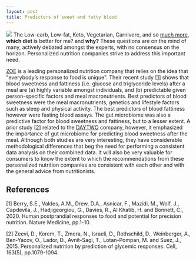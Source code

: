 ```yaml
---
layout: post
title: Predictors of sweet and fatty blood
---
```

![]({{site.url}}/images/posts/predict-sweet-fatty-blood/diet_recommendation_deepart.jpg)
The Low-carb, Low-fat, Keto, Vegetarian, Carnivore, and so [much more](https://en.wikipedia.org/wiki/List_of_diets), **which diet** is better for me? and **why?** These questions are on the mind of many, actively debated amongst the experts, with no consensus on the horizon. Personalized nutrition companies strive to address this important need.

[ZOE](https://joinzoe.com/) is a leading personalized nutrition company that relies on the idea that "everybody’s response to food is unique". Their recent study [\[1\]](https://doi.org/10.1038/s41591-020-0934-0) shows that blood sweetness and fattiness (i.e. glucose and triglyceride levels) after a meal are (a) highly variable amongst individuals, and (b) predictable given person-specific factors and meal macronutrients. Best predictors of blood sweetness were the meal macronutrients, genetics and lifestyle factors such as sleep and physical activity. The best predictors of blood fattiness however were fasting blood assays. The gut microbiome was also a predictive factor for blood sweetness and fattiness, but to a lesser extent. A prior study [\[2\]](https://doi.org/10.1016/j.cell.2015.11.001) related to the [DAYTWO](https://www.daytwo.com/) company, however, it emphasized the importance of gut microbiome for predicting blood sweetness after the meal. Although both studies are very interesting, they have considerable methodological differences that beg the need for performing a consistent data analysis on their combined data. It will also be very valuable for consumers to know the extent to which the recommendations from these personalized nutrition companies are consistent with each other and with the general advice from nutritionists.

## References
[1] Berry, S.E., Valdes, A.M., Drew, D.A., Asnicar, F., Mazidi, M., Wolf, J., Capdevila, J., Hadjigeorgiou, G., Davies, R., Al Khatib, H. and Bonnett, C., 2020. Human postprandial responses to food and potential for precision nutrition. Nature Medicine, pp.1-10.

[2] Zeevi, D., Korem, T., Zmora, N., Israeli, D., Rothschild, D., Weinberger, A., Ben-Yacov, O., Lador, D., Avnit-Sagi, T., Lotan-Pompan, M. and Suez, J., 2015. Personalized nutrition by prediction of glycemic responses. Cell, 163(5), pp.1079-1094.
